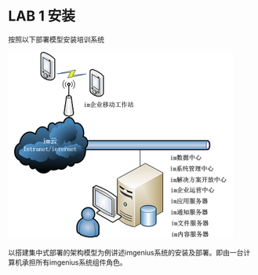 # LAB 1 安装

按照以下部署模型安装培训系统

  ![](./images/集中部署模型.png)

以搭建集中式部署的架构模型为例讲述imgenius系统的安装及部署。即由一台计算机承担所有imgenius系统组件角色。